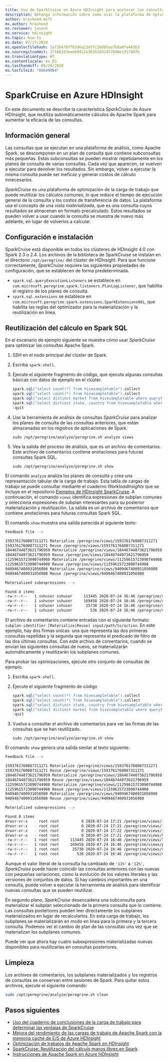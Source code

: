 ```yaml
---
title: Uso de SparkCruise en Azure HDInsight para acelerar las consultas Apache Spark
description: Obtenga información sobre cómo usar la plataforma de optimización SparkCruise para mejorar la eficacia de las consultas Apache Spark.
author: hrasheed-msft
ms.author: hrasheed
ms.reviewer: jasonh
ms.service: hdinsight
ms.topic: how-to
ms.date: 07/27/2020
ms.openlocfilehash: 1a73b4707f83d6a23dffc20d95aa7b8a0fa465b3
ms.sourcegitcommit: 271601d3eeeb9422e36353d32d57bd6e331f4d7b
ms.translationtype: HT
ms.contentlocale: es-ES
ms.lasthandoff: 08/20/2020
ms.locfileid: "88649064"
---
```

# <a name="sparkcruise-on-azure-hdinsight"></a>SparkCruise en Azure HDInsight

En este documento se describe la característica *SparkCruise* de Azure HDInsight, que reutiliza automáticamente cálculos de Apache Spark para aumentar la eficacia de las consultas.

## <a name="overview"></a>Información general

Las consultas que se ejecutan en una plataforma de análisis, como Apache Spark, se descomponen en un plan de consulta que contiene subconsultas más pequeñas. Estas subconsultas se pueden mostrar repetidamente en los planes de consulta de varias consultas. Cada vez que aparecen, se vuelven a ejecutar para devolver los resultados. Sin embargo, volver a ejecutar la misma consulta puede ser ineficaz y generar costos de cálculo innecesarios.

*SparkCruise* es una plataforma de optimización de la carga de trabajo que puede reutilizar los cálculos comunes, lo que reduce el tiempo de ejecución general de la consulta y los costos de transferencia de datos. La plataforma usa el concepto de una *vista materializada*, que es una consulta cuyos resultados se almacenan en formato precalculado. Estos resultados se pueden volver a usar cuando la consulta se muestra de nuevo más adelante, en lugar de volverlos a calcular.

## <a name="setup-and-installation"></a>Configuración e instalación

SparkCruise está disponible en todos los clústeres de HDInsight 4.0 con Spark 2.3 o 2.4. Los archivos de la biblioteca de SparkCruise se instalan en el directorio `/opt/peregrine/` del clúster de HDInsight. Para que funcione correctamente, *SparkCruise* requiere las siguientes propiedades de configuración, que se establecen de forma predeterminada.

* `spark.sql.queryExecutionListeners` se establece en `com.microsoft.peregrine.spark.listeners.PlanLogListener`, que habilita el registro de los planes de consulta.
* `spark.sql.extensions` se establece en `com.microsoft.peregrine.spark.extensions.SparkExtensionsHdi`, que habilita las reglas del optimizador para la materialización y la reutilización en línea.

## <a name="computation-reuse-in-spark-sql"></a>Reutilización del cálculo en Spark SQL

En el escenario de ejemplo siguiente se muestra cómo usar *SparkCruise* para optimizar las consultas Apache Spark. 

1. SSH en el nodo principal del clúster de Spark.
1. Escriba `spark-shell`.
1. Ejecute el siguiente fragmento de código, que ejecuta algunas consultas básicas con datos de ejemplo en el clúster.

    ```scala
    spark.sql("select count(*) from hivesampletable").collect
    spark.sql("select count(*) from hivesampletable").collect
    spark.sql("select distinct market from hivesampletable where querytime like '11%'").show
    spark.sql("select distinct state, country from hivesampletable where querytime like '11%'").show
    :quit
    ```
1. Use la herramienta de análisis de consultas *SparkCruise* para analizar los planes de consulta de las consultas anteriores, que están almacenadas en los registros de aplicaciones de Spark. 

    ```
    sudo /opt/peregrine/analyze/peregrine.sh analyze views
    ```

1. Vea la salida del proceso de análisis, que es un archivo de comentarios. Este archivo de comentarios contiene anotaciones para futuras consultas Spark SQL. 

    ```
    sudo /opt/peregrine/analyze/peregrine.sh show
    ```

El comando `analyze` analiza los planes de consulta y crea una representación tabular de la carga de trabajo. Esta tabla de cargas de trabajo se puede consultar mediante el cuaderno *WorkloadInsights* que se incluye en el repositorio [Ejemplos de HDInsight SparkCruise](https://github.com/Azure-Samples/azure-sparkcruise-samples). A continuación, el comando `views` identifica expresiones de subplan comunes y selecciona expresiones de subplan interesantes para su posterior materialización y reutilización. La salida es un archivo de comentarios que contiene anotaciones para futuras consultas Spark SQL. 

El comando `show` muestra una salida parecida al siguiente texto:

```bash
Feedback file -->

1593761760087311271 Materialize /peregrine/views/1593761760087311271
1593761760087311271 Reuse /peregrine/views/1593761760087311271
18446744073621796959 Materialize /peregrine/views/18446744073621796959
18446744073621796959 Reuse /peregrine/views/18446744073621796959
11259615723090744908 Materialize /peregrine/views/11259615723090744908
11259615723090744908 Reuse /peregrine/views/11259615723090744908
9409467400931056980 Materialize /peregrine/views/9409467400931056980
9409467400931056980 Reuse /peregrine/views/9409467400931056980

Materialized subexpressions -->

Found 4 items
-rw-r--r--   1 sshuser sshuser     113445 2020-07-24 16:46 /peregrine/views/logical_ir.csv
-rw-r--r--   1 sshuser sshuser     169458 2020-07-24 16:46 /peregrine/views/physical_ir.csv
-rw-r--r--   1 sshuser sshuser      25730 2020-07-24 16:46 /peregrine/views/views.csv
-rw-r--r--   1 sshuser sshuser        536 2020-07-24 16:46 /peregrine/views/views.stp
```

El archivo de comentarios contiene entradas con el siguiente formato: `subplan-identifier [Materialize|Reuse] input/path/to/action`. En este ejemplo, hay dos firmas únicas: una que representa las dos primeras consultas repetidas y la segunda que representa el predicado de filtro de las dos últimas consultas. Con este archivo de comentarios, cuando se envían las siguientes consultas de nuevo, se materializarán automáticamente y reutilizarán los subplanes comunes. 

Para probar las optimizaciones, ejecute otro conjunto de consultas de ejemplo.

1. Escriba `spark-shell`.
1. Ejecute el siguiente fragmento de código

    ```scala
    spark.sql("select count(*) from hivesampletable").collect
    spark.sql("select count(*) from hivesampletable").collect
    spark.sql("select distinct state, country from hivesampletable where querytime like '12%'").show
    spark.sql("select distinct market from hivesampletable where querytime like '12%'").show
    :quit
    ```

1. Vuelva a consultar el archivo de comentarios para ver las firmas de las consultas que se han reutilizado.

    ```
    sudo /opt/peregrine/analyze/peregrine.sh show
    ```

El comando `show` genera una salida similar al texto siguiente:

```bash
Feedback file -->

1593761760087311271 Materialize /peregrine/views/1593761760087311271
1593761760087311271 Reuse /peregrine/views/1593761760087311271
18446744073621796959 Materialize /peregrine/views/18446744073621796959
18446744073621796959 Reuse /peregrine/views/18446744073621796959
11259615723090744908 Materialize /peregrine/views/11259615723090744908
11259615723090744908 Reuse /peregrine/views/11259615723090744908
9409467400931056980 Materialize /peregrine/views/9409467400931056980
9409467400931056980 Reuse /peregrine/views/9409467400931056980

Materialized subexpressions -->

Found 8 items
drwxr-xr-x   - root root          0 2020-07-24 17:21 /peregrine/views/11259615723090744908
drwxr-xr-x   - root root          0 2020-07-24 17:21 /peregrine/views/1593761760087311271
drwxr-xr-x   - root root          0 2020-07-24 17:22 /peregrine/views/18446744073621796959
drwxr-xr-x   - root root          0 2020-07-24 17:21 /peregrine/views/9409467400931056980
-rw-r--r--   1 root root     113445 2020-07-24 16:46 /peregrine/views/logical_ir.csv
-rw-r--r--   1 root root     169458 2020-07-24 16:46 /peregrine/views/physical_ir.csv
-rw-r--r--   1 root root      25730 2020-07-24 16:46 /peregrine/views/views.csv
-rw-r--r--   1 root root        536 2020-07-24 16:46 /peregrine/views/views.stp

```

Aunque el valor literal de la consulta ha cambiado de `'11%'` a `'12%'`, *SparkCruise* puede hacer coincidir las consultas anteriores con las nuevas con pequeñas variaciones, como la evolución de los valores literales y las versiones de conjuntos de datos. Si hay cambios importantes en una consulta, puede volver a ejecutar la herramienta de análisis para identificar nuevas consultas que se pueden reutilizar.

En segundo plano, *SparkCruise* desencadena una subconsulta para materializar el subplan seleccionado de la primera consulta que lo contiene. Las consultas posteriores pueden leer directamente los subplanes materializados en lugar de recalcularlos. En esta carga de trabajo, los subplanes se materializarán en modo en línea para la primera y la tercera consulta. Podemos ver el cambio de plan de las consultas una vez que se materializan los subplanes comunes.

Puede ver que ahora hay cuatro subexpresiones materializadas nuevas disponibles para reutilizarlas en consultas posteriores.

## <a name="clean-up"></a>Limpieza

Los archivos de comentarios, los subplanes materializados y los registros de consultas se conservan entre sesiones de Spark. Para quitar estos archivos, ejecute el siguiente comando:

```bash
sudo /opt/peregrine/analyze/peregrine.sh clean
```

## <a name="next-steps"></a>Pasos siguientes

* [Uso del cuaderno de conclusiones de la carga de trabajo para determinar las ventajas de SparkCruise](https://github.com/Azure-Samples/azure-sparkcruise-samples/tree/main/SparkCruise)
* [Mejora del rendimiento de las cargas de trabajo de Apache Spark con la memoria caché de E/S de Azure HDInsight](apache-spark-improve-performance-iocache.md)
* [Optimización de trabajos de Apache Spark en HDInsight](./apache-spark-perf.md)
* [SparkCruise: Reutilización del cálculo manos libres en Spark](https://people.cs.umass.edu/~aroy/sparkcruise-vldb19.pdf)
* [Instrucciones de Apache Spark en Azure HDInsight](./spark-best-practices.md)

